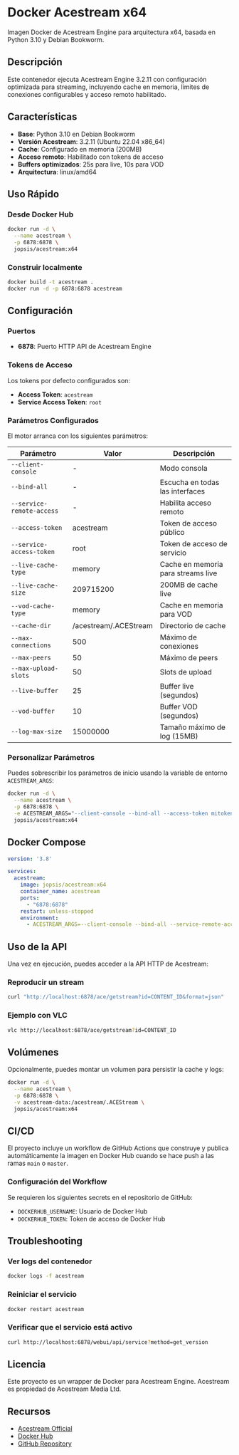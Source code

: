 # Docker Acestream x64

Imagen Docker de Acestream Engine para arquitectura x64, basada en Python 3.10 y Debian Bookworm.

## Descripción

Este contenedor ejecuta Acestream Engine 3.2.11 con configuración optimizada para streaming, incluyendo cache en memoria, límites de conexiones configurables y acceso remoto habilitado.

## Características

- **Base**: Python 3.10 en Debian Bookworm
- **Versión Acestream**: 3.2.11 (Ubuntu 22.04 x86_64)
- **Cache**: Configurado en memoria (200MB)
- **Acceso remoto**: Habilitado con tokens de acceso
- **Buffers optimizados**: 25s para live, 10s para VOD
- **Arquitectura**: linux/amd64

## Uso Rápido

### Desde Docker Hub

```bash
docker run -d \
  --name acestream \
  -p 6878:6878 \
  jopsis/acestream:x64
```

### Construir localmente

```bash
docker build -t acestream .
docker run -d -p 6878:6878 acestream
```

## Configuración

### Puertos

- **6878**: Puerto HTTP API de Acestream Engine

### Tokens de Acceso

Los tokens por defecto configurados son:

- **Access Token**: `acestream`
- **Service Access Token**: `root`

### Parámetros Configurados

El motor arranca con los siguientes parámetros:

| Parámetro | Valor | Descripción |
|-----------|-------|-------------|
| `--client-console` | - | Modo consola |
| `--bind-all` | - | Escucha en todas las interfaces |
| `--service-remote-access` | - | Habilita acceso remoto |
| `--access-token` | acestream | Token de acceso público |
| `--service-access-token` | root | Token de acceso de servicio |
| `--live-cache-type` | memory | Cache en memoria para streams live |
| `--live-cache-size` | 209715200 | 200MB de cache live |
| `--vod-cache-type` | memory | Cache en memoria para VOD |
| `--cache-dir` | /acestream/.ACEStream | Directorio de cache |
| `--max-connections` | 500 | Máximo de conexiones |
| `--max-peers` | 50 | Máximo de peers |
| `--max-upload-slots` | 50 | Slots de upload |
| `--live-buffer` | 25 | Buffer live (segundos) |
| `--vod-buffer` | 10 | Buffer VOD (segundos) |
| `--log-max-size` | 15000000 | Tamaño máximo de log (15MB) |

### Personalizar Parámetros

Puedes sobrescribir los parámetros de inicio usando la variable de entorno `ACESTREAM_ARGS`:

```bash
docker run -d \
  --name acestream \
  -p 6878:6878 \
  -e ACESTREAM_ARGS="--client-console --bind-all --access-token mitoken" \
  jopsis/acestream:x64
```

## Docker Compose

```yaml
version: '3.8'

services:
  acestream:
    image: jopsis/acestream:x64
    container_name: acestream
    ports:
      - "6878:6878"
    restart: unless-stopped
    environment:
      - ACESTREAM_ARGS=--client-console --bind-all --service-remote-access --access-token acestream --service-access-token root --live-cache-type memory --live-cache-size 209715200
```

## Uso de la API

Una vez en ejecución, puedes acceder a la API HTTP de Acestream:

### Reproducir un stream

```bash
curl "http://localhost:6878/ace/getstream?id=CONTENT_ID&format=json"
```

### Ejemplo con VLC

```bash
vlc http://localhost:6878/ace/getstream?id=CONTENT_ID
```

## Volúmenes

Opcionalmente, puedes montar un volumen para persistir la cache y logs:

```bash
docker run -d \
  --name acestream \
  -p 6878:6878 \
  -v acestream-data:/acestream/.ACEStream \
  jopsis/acestream:x64
```

## CI/CD

El proyecto incluye un workflow de GitHub Actions que construye y publica automáticamente la imagen en Docker Hub cuando se hace push a las ramas `main` o `master`.

### Configuración del Workflow

Se requieren los siguientes secrets en el repositorio de GitHub:

- `DOCKERHUB_USERNAME`: Usuario de Docker Hub
- `DOCKERHUB_TOKEN`: Token de acceso de Docker Hub

## Troubleshooting

### Ver logs del contenedor

```bash
docker logs -f acestream
```

### Reiniciar el servicio

```bash
docker restart acestream
```

### Verificar que el servicio está activo

```bash
curl http://localhost:6878/webui/api/service?method=get_version
```

## Licencia

Este proyecto es un wrapper de Docker para Acestream Engine. Acestream es propiedad de Acestream Media Ltd.

## Recursos

- [Acestream Official](https://acestream.media/)
- [Docker Hub](https://hub.docker.com/r/jopsis/acestream)
- [GitHub Repository](https://github.com/jopsis/docker-acestream-x64)
